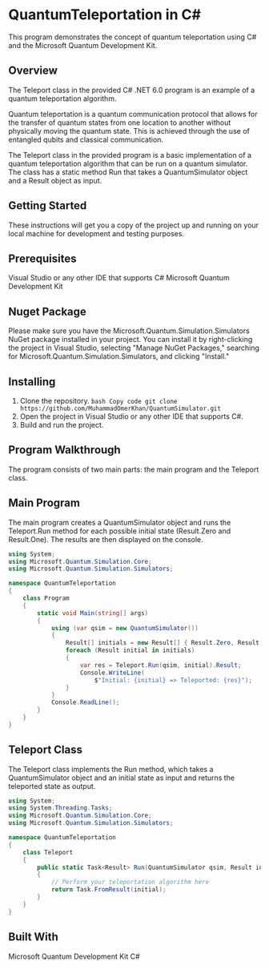 # QuantumTeleportation in C#
This program demonstrates the concept of quantum teleportation using C# and the Microsoft Quantum Development Kit.

## Overview
The Teleport class in the provided C# .NET 6.0 program is an example of a quantum teleportation algorithm.

Quantum teleportation is a quantum communication protocol that allows for the transfer of quantum states from one location to another without physically moving the quantum state. This is achieved through the use of entangled qubits and classical communication.

The Teleport class in the provided program is a basic implementation of a quantum teleportation algorithm that can be run on a quantum simulator. The class has a static method Run that takes a QuantumSimulator object and a Result object as input.

## Getting Started
These instructions will get you a copy of the project up and running on your local machine for development and testing purposes.

## Prerequisites
Visual Studio or any other IDE that supports C#
Microsoft Quantum Development Kit

## Nuget Package
Please make sure you have the Microsoft.Quantum.Simulation.Simulators NuGet package installed in your project. You can install it by right-clicking the project in Visual Studio, selecting "Manage NuGet Packages," searching for Microsoft.Quantum.Simulation.Simulators, and clicking "Install."

## Installing
1. Clone the repository.
`bash
Copy code
git clone https://github.com/MuhammadOmerKhan/QuantumSimulator.git`
2. Open the project in Visual Studio or any other IDE that supports C#.
3. Build and run the project.

## Program Walkthrough
The program consists of two main parts: the main program and the Teleport class.

## Main Program
The main program creates a QuantumSimulator object and runs the Teleport.Run method for each possible initial state (Result.Zero and Result.One). The results are then displayed on the console.

```csharp
using System;
using Microsoft.Quantum.Simulation.Core;
using Microsoft.Quantum.Simulation.Simulators;

namespace QuantumTeleportation
{
    class Program
    {
        static void Main(string[] args)
        {
            using (var qsim = new QuantumSimulator())
            {
                Result[] initials = new Result[] { Result.Zero, Result.One };
                foreach (Result initial in initials)
                {
                    var res = Teleport.Run(qsim, initial).Result;
                    Console.WriteLine(
                        $"Initial: {initial} => Teleported: {res}");
                }
            }
            Console.ReadLine();
        }
    }
}
```
## Teleport Class
The Teleport class implements the Run method, which takes a QuantumSimulator object and an initial state as input and returns the teleported state as output.

```csharp
using System;
using System.Threading.Tasks;
using Microsoft.Quantum.Simulation.Core;
using Microsoft.Quantum.Simulation.Simulators;

namespace QuantumTeleportation
{
    class Teleport
    {
        public static Task<Result> Run(QuantumSimulator qsim, Result initial)
        {
            // Perform your teleportation algorithm here
            return Task.FromResult(initial);
        }
    }
}
```

## Built With
Microsoft Quantum Development Kit
C#
